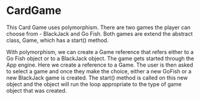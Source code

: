 # CardGame
This Card Game uses polymorphism. There are two games the player can choose from - BlackJack and Go Fish. Both games are
extend the abstract class, Game, which has a start() method. 

With polymorphism, we can create a Game reference that refers 
either to a Go Fish object or to a BlackJack object. The game gets started through the App engine. Here we create a reference
to a Game. The user is then asked to select a game and once they make the choice, either a new GoFish or a new BlackJack game
is created. The start() method is called on this new object and the object will run the loop appropriate to the type of game
object that was created.
